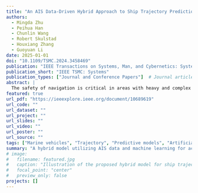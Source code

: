 ```yaml
---
title: "An AIS Data-Driven Hybrid Approach to Ship Trajectory Prediction"
authors:
  - Mingda Zhu
  - Peihua Han
  - Chunlin Wang
  - Robert Skulstad
  - Houxiang Zhang
  - Guoyuan Li
date: 2025-01-01
doi: "10.1109/TSMC.2024.3458469"
publication: "IEEE Transactions on Systems, Man, and Cybernetics: Systems"
publication_short: "IEEE TSMC: Systems"
publication_types: ["Journal and Conference Papers"]  # Journal article
abstract: |
  The safety of navigation is critical in areas with heavy and complex traffic. Accurate prediction of the future trajectory of ships is crucial, especially in encounter situations where conventional navigational devices are prone to high uncertainty and risk due to their limitations. Unfortunately, kinematic models and data-driven methods suffer from numerous issues, such as poor performance, intricate architecture, and reduced interpretability. In response, this article introduces a novel approach, driven by automatic identification system (AIS) data, to enhance the efficacy of ship encounter trajectory prediction. It revolves around encounter classification, wherein the invaluable insights of seamanship play a pivotal role in identifying and categorizing legitimate encounters into three distinct types. This categorization forms the foundation for developing a probability-based classification model, in conjunction with a hybrid predictor that amalgamates a kinematics-based model and a neural network-based model. Historical AIS data collected in Oslofjord, Norway, are utilized in this study, and experiments have been conducted to assess the performance of the proposed method through real cases. The results substantiate the promise of the classification model and underscore the exceptional predictive capabilities of the hybrid approach. This superiority is attributed to the synergistic effects arising from the integration of its constituent models.
featured: true
url_pdf: "https://ieeexplore.ieee.org/document/10689619"
url_code: ""
url_dataset: ""
url_project: ""
url_slides: ""
url_video: ""
url_poster: ""
url_source: ""
tags: ["Marine vehicles", "Trajectory", "Predictive models", "Artificial intelligence", "Navigation", "Collision avoidance", "Data models"]
summary: "A hybrid model utilizing AIS data and machine learning for accurate ship trajectory prediction."
# image:
#   filename: featured.jpg
#   caption: "Illustration of the proposed hybrid model for ship trajectory prediction."
#   focal_point: "center"
#   preview_only: false
projects: []
---
```


